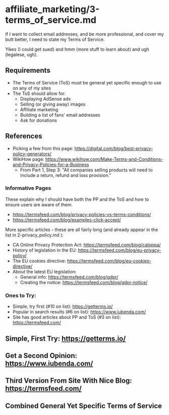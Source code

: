 
# affiliate_marketing/3-terms_of_service.md

If I want to collect email addresses, and be more professional, and cover my butt better,
I need to state my Terms of Service.

Yikes (I could get sued) and hmm (more stuff to learn about) and ugh (legalese, ugh).

## Requirements

- The Terms of Service (ToS) must be general yet specific enough to use on any of my sites
- The ToS should allow for:
  - Displaying AdSense ads
  - Selling (or giving away) images
  - Affiliate marketing
  - Building a list of fans' email addresses
  - Ask for donations

## References

- Picking a few from this page: https://digital.com/blog/best-privacy-policy-generators/
- WikiHow page: https://www.wikihow.com/Make-Terms-and-Conditions-and-Privacy-Policies-for-a-Business
  - From Part 1, Step 3: "All companies selling products will need to include a return, refund and loss provision."

### Informative Pages

These explain why I should have both the PP and the ToS and how to ensure users are aware of them.

- https://termsfeed.com/blog/privacy-policies-vs-terms-conditions/
- https://termsfeed.com/blog/examples-click-accept/

More specific articles - these are all fairly long (and already appear in the list in 2-privacy_policy.md ):

- CA Online Privacy Protection Act: https://termsfeed.com/blog/caloppa/
- History of legislation in the EU: https://termsfeed.com/blog/eu-privacy-policy/
- The EU cookies directive: https://termsfeed.com/blog/eu-cookies-directive/
- About the latest EU legislation:
  - General info: https://termsfeed.com/blog/gdpr/
  - Creating the notice: https://termsfeed.com/blog/gdpr-notice/

### Ones to Try:

- Simple, try first (#10 on list): https://getterms.io/
- Popular in search results (#6 on list): https://www.iubenda.com/
- Site has good articles about PP and ToS (#3 on list): https://termsfeed.com/

## Simple, First Try: https://getterms.io/



## Get a Second Opinion: https://www.iubenda.com/



## Third Version From Site With Nice Blog: https://termsfeed.com/



## Combined General Yet Specific Terms of Service



